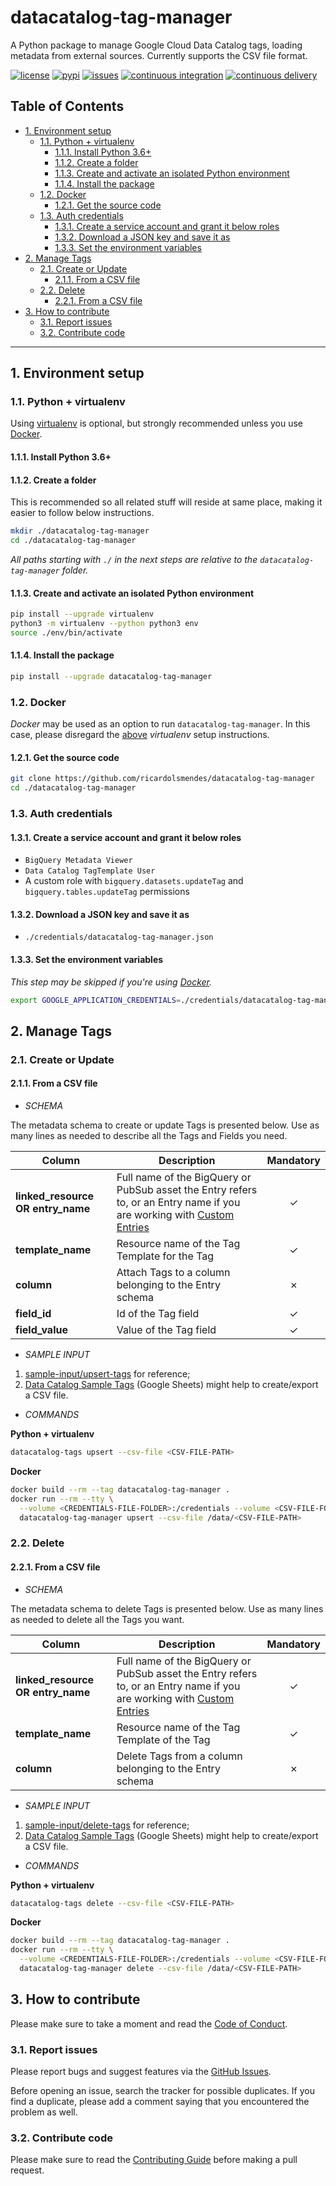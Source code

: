 # datacatalog-tag-manager

A Python package to manage Google Cloud Data Catalog tags, loading metadata from external sources.
Currently supports the CSV file format.

[![license](https://img.shields.io/github/license/ricardolsmendes/datacatalog-tag-manager.svg)](https://github.com/ricardolsmendes/datacatalog-tag-manager/blob/master/LICENSE)
[![pypi](https://img.shields.io/pypi/v/datacatalog-tag-manager.svg)](https://pypi.org/project/datacatalog-tag-manager)
[![issues](https://img.shields.io/github/issues/ricardolsmendes/datacatalog-tag-manager.svg)](https://github.com/ricardolsmendes/datacatalog-tag-manager/issues)
[![continuous integration](https://github.com/ricardolsmendes/datacatalog-tag-manager/actions/workflows/continuous-integration.yaml/badge.svg)](https://github.com/ricardolsmendes/datacatalog-tag-manager/actions/workflows/continuous-integration.yaml)
[![continuous delivery](https://github.com/ricardolsmendes/datacatalog-tag-manager/actions/workflows/continuous-delivery.yaml/badge.svg)](https://github.com/ricardolsmendes/datacatalog-tag-manager/actions/workflows/continuous-delivery.yaml)

<!--
  DO NOT UPDATE THE TABLE OF CONTENTS MANUALLY
  run `npx markdown-toc -i README.md`.

  Please stick to 100-character line wraps as much as you can.
-->

## Table of Contents

<!-- toc -->

- [1. Environment setup](#1-environment-setup)
  * [1.1. Python + virtualenv](#11-python--virtualenv)
    + [1.1.1. Install Python 3.6+](#111-install-python-36)
    + [1.1.2. Create a folder](#112-create-a-folder)
    + [1.1.3. Create and activate an isolated Python environment](#113-create-and-activate-an-isolated-python-environment)
    + [1.1.4. Install the package](#114-install-the-package)
  * [1.2. Docker](#12-docker)
    + [1.2.1. Get the source code](#121-get-the-source-code)
  * [1.3. Auth credentials](#13-auth-credentials)
    + [1.3.1. Create a service account and grant it below roles](#131-create-a-service-account-and-grant-it-below-roles)
    + [1.3.2. Download a JSON key and save it as](#132-download-a-json-key-and-save-it-as)
    + [1.3.3. Set the environment variables](#133-set-the-environment-variables)
- [2. Manage Tags](#2-manage-tags)
  * [2.1. Create or Update](#21-create-or-update)
    + [2.1.1. From a CSV file](#211-from-a-csv-file)
  * [2.2. Delete](#22-delete)
    + [2.2.1. From a CSV file](#221-from-a-csv-file)
- [3. How to contribute](#3-how-to-contribute)
  * [3.1. Report issues](#31-report-issues)
  * [3.2. Contribute code](#32-contribute-code)

<!-- tocstop -->

---

## 1. Environment setup

### 1.1. Python + virtualenv

Using [virtualenv][1] is optional, but strongly recommended unless you use [Docker](#12-docker).

#### 1.1.1. Install Python 3.6+

#### 1.1.2. Create a folder

This is recommended so all related stuff will reside at same place, making it easier to follow
below instructions.

```sh
mkdir ./datacatalog-tag-manager
cd ./datacatalog-tag-manager
```

_All paths starting with `./` in the next steps are relative to the `datacatalog-tag-manager`
folder._

#### 1.1.3. Create and activate an isolated Python environment

```sh
pip install --upgrade virtualenv
python3 -m virtualenv --python python3 env
source ./env/bin/activate
```

#### 1.1.4. Install the package

```sh
pip install --upgrade datacatalog-tag-manager
```

### 1.2. Docker

_Docker_ may be used as an option to run `datacatalog-tag-manager`. In this case, please disregard
the [above](#11-python--virtualenv) _virtualenv_ setup instructions.

#### 1.2.1. Get the source code

```sh
git clone https://github.com/ricardolsmendes/datacatalog-tag-manager
cd ./datacatalog-tag-manager
```

### 1.3. Auth credentials

#### 1.3.1. Create a service account and grant it below roles

- `BigQuery Metadata Viewer`
- `Data Catalog TagTemplate User`
- A custom role with `bigquery.datasets.updateTag` and `bigquery.tables.updateTag` permissions

#### 1.3.2. Download a JSON key and save it as

- `./credentials/datacatalog-tag-manager.json`

#### 1.3.3. Set the environment variables

_This step may be skipped if you're using [Docker](#12-docker)._

```sh
export GOOGLE_APPLICATION_CREDENTIALS=./credentials/datacatalog-tag-manager.json
```

## 2. Manage Tags

### 2.1. Create or Update

#### 2.1.1. From a CSV file

- _SCHEMA_

The metadata schema to create or update Tags is presented below. Use as many lines as needed to
describe all the Tags and Fields you need.

| Column                            | Description                                                                                                                 | Mandatory |
| --------------------------------- | --------------------------------------------------------------------------------------------------------------------------- | :-------: |
| **linked_resource OR entry_name** | Full name of the BigQuery or PubSub asset the Entry refers to, or an Entry name if you are working with [Custom Entries][2] |  &check;  |
| **template_name**                 | Resource name of the Tag Template for the Tag                                                                               |  &check;  |
| **column**                        | Attach Tags to a column belonging to the Entry schema                                                                       |  &cross;  |
| **field_id**                      | Id of the Tag field                                                                                                         |  &check;  |
| **field_value**                   | Value of the Tag field                                                                                                      |  &check;  |

- _SAMPLE INPUT_

1. [sample-input/upsert-tags][3] for reference;
1. [Data Catalog Sample Tags][5] (Google Sheets) might help to create/export a CSV file.

- _COMMANDS_

**Python + virtualenv**

```sh
datacatalog-tags upsert --csv-file <CSV-FILE-PATH>
```

**Docker**

```sh
docker build --rm --tag datacatalog-tag-manager .
docker run --rm --tty \
  --volume <CREDENTIALS-FILE-FOLDER>:/credentials --volume <CSV-FILE-FOLDER>:/data \
  datacatalog-tag-manager upsert --csv-file /data/<CSV-FILE-PATH>
```

### 2.2. Delete

#### 2.2.1. From a CSV file

- _SCHEMA_

The metadata schema to delete Tags is presented below. Use as many lines as needed to delete all
the Tags you want.

| Column                            | Description                                                                                                                 | Mandatory |
| --------------------------------- | --------------------------------------------------------------------------------------------------------------------------- | :-------: |
| **linked_resource OR entry_name** | Full name of the BigQuery or PubSub asset the Entry refers to, or an Entry name if you are working with [Custom Entries][2] |  &check;  |
| **template_name**                 | Resource name of the Tag Template of the Tag                                                                                |  &check;  |
| **column**                        | Delete Tags from a column belonging to the Entry schema                                                                     |  &cross;  |

- _SAMPLE INPUT_

1. [sample-input/delete-tags][4] for reference;
1. [Data Catalog Sample Tags][5] (Google Sheets) might help to create/export a CSV file.

- _COMMANDS_

**Python + virtualenv**

```sh
datacatalog-tags delete --csv-file <CSV-FILE-PATH>
```

**Docker**

```sh
docker build --rm --tag datacatalog-tag-manager .
docker run --rm --tty \
  --volume <CREDENTIALS-FILE-FOLDER>:/credentials --volume <CSV-FILE-FOLDER>:/data \
  datacatalog-tag-manager delete --csv-file /data/<CSV-FILE-PATH>
```

## 3. How to contribute

Please make sure to take a moment and read the [Code of
Conduct](https://github.com/ricardolsmendes/datacatalog-tag-manager/blob/master/.github/CODE_OF_CONDUCT.md).

### 3.1. Report issues

Please report bugs and suggest features via the [GitHub
Issues](https://github.com/ricardolsmendes/datacatalog-tag-manager/issues).

Before opening an issue, search the tracker for possible duplicates. If you find a duplicate, please
add a comment saying that you encountered the problem as well.

### 3.2. Contribute code

Please make sure to read the [Contributing
Guide](https://github.com/ricardolsmendes/datacatalog-tag-manager/blob/master/.github/CONTRIBUTING.md)
before making a pull request.

[1]: https://virtualenv.pypa.io/en/latest/
[2]: https://cloud.google.com/data-catalog/docs/how-to/custom-entries
[3]: https://github.com/ricardolsmendes/datacatalog-tag-manager/tree/master/sample-input/upsert-tags
[4]: https://github.com/ricardolsmendes/datacatalog-tag-manager/tree/master/sample-input/delete-tags
[5]: https://docs.google.com/spreadsheets/d/1bqeAXjLHUq0bydRZj9YBhdlDtuu863nwirx8t4EP_CQ
